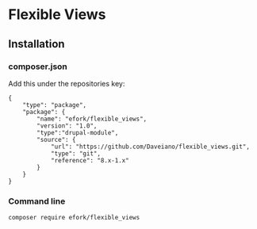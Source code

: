 # Flexible Views

## Installation

### composer.json

Add this under the repositories key:

```
{
    "type": "package",
    "package": {
        "name": "efork/flexible_views",
        "version": "1.0",
        "type":"drupal-module",
        "source": {
            "url": "https://github.com/Daveiano/flexible_views.git",
            "type": "git",
            "reference": "8.x-1.x"
        }
    }
}
```

### Command line

`composer require efork/flexible_views`
